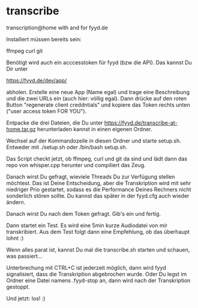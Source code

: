 # transcribe
transcription@home with and for fyyd.de

Installiert müssen bereits sein:

ffmpeg
curl
git

Benötigt wird auch ein acccesstoken für fyyd (bzw die API). Das kannst Du Dir unter

https://fyyd.de/dev/app/

abholen. Erstelle eine neue App (Name egal) und trage eine Beschreibung und die zwei URLs ein (auch hier: völlig egal).
Dann drücke auf den roten Button "regenerate client creddntials" und kopiere das Token rechts unten ("user access token FOR YOU").

Entpacke die drei Dateien, die Du unter https://fyyd.de/transcribe-at-home.tar.gz herunterladen kannst in einen eigenen Ordner.

Wechsel auf der Kommandozeile in diesen Ordner und starte setup.sh. Entweder mit ./setup.sh oder /bin/bash setup.sh.

Das Script checkt jetzt, ob ffmpeg, curl und git da sind und lädt dann das repo von whisper.cpp herunter und compiliert das Zeug.

Danach wirst Du gefragt, wieviele Threads Du zur Verfügung stellen möchtest. Das ist Deine Entscheidung, aber die Transkription wird mit sehr niedriger
Prio gestartet, sodass es die Performance Deines Rechners nicht sonderlich stören sollte. Du kannst das später in der fyyd.cfg auch wieder ändern.

Danach wirst Du nach dem Token gefragt. Gib's ein und fertig.

Dann startet ein Test. Es wird eine 5min kurze Audiodatei von mir transkribiert. Aus dem Test folgt dann eine Empfehlung, ob das überhaupt lohnt :)

Wenn alles parat ist, kannst Du mal die transcribe.sh starten und schauen, was passiert...

Unterbrechung mit CTRL+C ist jederzeit möglich, dann wird fyyd signalisiert, dass die Transkription abgebrochen wurde. Oder Du legst im Ordner eine
Datei namens .fyyd-stop an, dann wird nach der Transkription gestoppt.

Und jetzt: los! :) 
